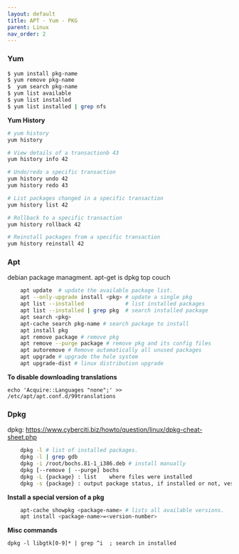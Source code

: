 ```yaml
---
layout: default
title: APT - Yum - PKG
parent: Linux
nav_order: 2
---
```



### Yum

```sh
$ yum install pkg-name
$ yum remove pkg-name
$  yum search pkg-name
$ yum list available
$ yum list installed
$ yum list installed | grep nfs

```

**Yum History**

```sh
# yum history
yum history

# View details of a transactionb 43
yum history info 42

# Undo/redo a specific transaction
yum history undo 42
yum history redo 43

# List packages changed in a specific transaction
yum history list 42

# Rollback to a specific transaction
yum history rollback 42

# Reinstall packages from a specific transaction
yum history reinstall 42

```



### Apt

debian package managment. apt-get is dpkg top couch  

```sh
	apt update  # update the available package list.
	apt --only-upgrade install <pkg> # update a single pkg
	apt list --installed             # list installed packages
	apt list --installed | grep pkg  # search installed package
	apt search <pkg> 
	apt-cache search pkg-name # search package to install
	apt install pkg
	apt remove package # remove pkg
	apt remove --purge package # remove pkg and its config files
	apt autoremove # Remove automatically all unused packages
	apt upgrade # upgrade the hole system
	apt upgrade-dist # linux distribution upgrade
```

**To disable downloading translations**

    echo 'Acquire::Languages "none";' >> /etc/apt/apt.conf.d/99translations

### Dpkg

dpkg: https://www.cyberciti.biz/howto/question/linux/dpkg-cheat-sheet.php  

```sh
	dpkg -l # list of installed packages.
    dpkg -l | grep gdb
	dpkg -i /root/bochs.81-1_i386.deb # install manually
	dpkg [--remove | --purge] bochs
	dpkg -L {package} : list	where files were installed
	dpkg -s {package} : output package status, if installed or not, vesrion, dependencies
```

**Install a special version of a pkg**

```sh
	apt-cache showpkg <package-name> # lists all available versions. 
	apt install <package-name>=<version-number>
```

**Misc commands**

    dpkg -l libgtk[0-9]* | grep ^i  ; search in installed



